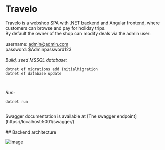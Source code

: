 # Travelo

Travelo is a webshop SPA with .NET backend and Angular frontend, where customers can browse and pay for holiday trips.
<br>
By default the owner of the shop can modify deals via the admin user:
<br>
<br>
username: admin@admin.com
<br>
password: $Adminpassword123
<br>
<br>
*Build, seed MSSQL database:*
```
dotnet ef migrations add InitialMigration
dotnet ef database update
```
<br>

*Run:*
```
dotnet run
```

<br>
Swagger documentation is available at [The swagger endpoint](https://localhost:5001/swagger/)

<br>
<br>
## Backend architecture

![image](https://user-images.githubusercontent.com/47303182/179362613-7a4e4b43-507f-423c-a28a-8c27443cc0fa.png)

